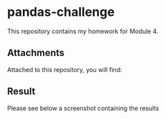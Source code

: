 # pandas-challenge
This repository contains my homework for Module 4.

## Attachments
Attached to this repository, you will find:



## Result
Please see below a screenshot containing the results
